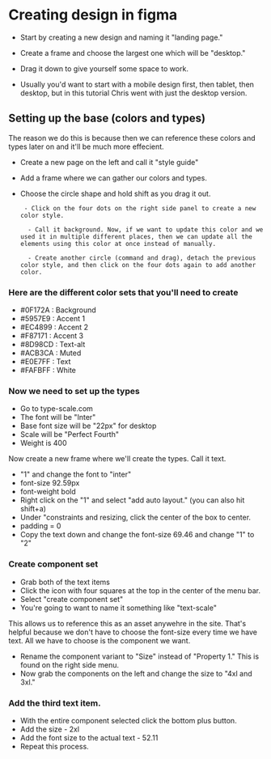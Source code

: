 # Creating design in figma

- Start by creating a new design and naming it "landing page."

- Create a frame and choose the largest one which will be "desktop."

- Drag it down to give yourself some space to work.

- Usually you'd want to start with a mobile design first, then tablet, then desktop, but in this tutorial Chris went with just the desktop version.

## Setting up the base (colors and types)

The reason we do this is because then we can reference these colors and types later on and it'll be much more effecient.

- Create a new page on the left and call it "style guide"

- Add a frame where we can gather our colors and types.

- Choose the circle shape and hold shift as you drag it out.

       - Click on the four dots on the right side panel to create a new color style.

        - Call it background. Now, if we want to update this color and we used it in multiple different places, then we can update all the elements using this color at once instead of manually.

        - Create another circle (command and drag), detach the previous color style, and then click on the four dots again to add another color.

### Here are the different color sets that you'll need to create

- #0F172A : Background
- #5957E9 : Accent 1
- #EC4899 : Accent 2
- #F87171 : Accent 3
- #8D98CD : Text-alt
- #ACB3CA : Muted
- #E0E7FF : Text
- #FAFBFF : White

### Now we need to set up the types

- Go to type-scale.com
- The font will be "Inter"
- Base font size will be "22px" for desktop
- Scale will be "Perfect Fourth"
- Weight is 400

Now create a new frame where we'll create the types. Call it text.

- "1" and change the font to "inter" 
- font-size 92.59px
- font-weight bold
- Right click on the "1" and select "add auto layout." (you can also hit shift+a)
- Under "constraints and resizing, click the center of the box to center.
- padding = 0
- Copy the text down and change the font-size 69.46 and change "1" to "2"

### Create component set

- Grab both of the text items
- Click the icon with four squares at the top in the center of the menu bar.
- Select "create component set"
- You're going to want to name it something like "text-scale"

This allows us to reference this as an asset anywehre in the site. That's helpful because we don't have to choose the font-size every time we have text. All we have to choose is the component we want.

- Rename the component variant to "Size" instead of "Property 1." This is found on the right side menu.
- Now grab the components on the left and change the size to "4xl and 3xl."

### Add the third text item.

- With the entire component selected click the bottom plus button.
- Add the size - 2xl
- Add the font size to the actual text - 52.11
- Repeat this process.

